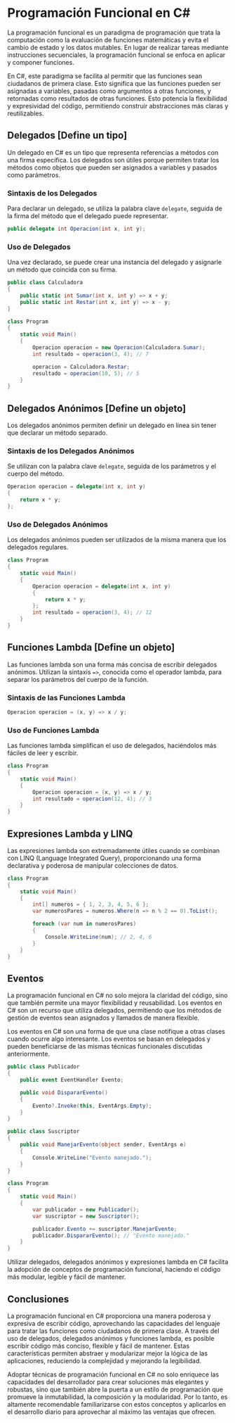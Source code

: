 # Programación Funcional en C#

La programación funcional es un paradigma de programación que trata la computación como la evaluación de funciones matemáticas y evita el cambio de estado y los datos mutables. En lugar de realizar tareas mediante instrucciones secuenciales, la programación funcional se enfoca en aplicar y componer funciones.

En C#, este paradigma se facilita al permitir que las funciones sean ciudadanos de primera clase. Esto significa que las funciones pueden ser asignadas a variables, pasadas como argumentos a otras funciones, y retornadas como resultados de otras funciones. Esto potencia la flexibilidad y expresividad del código, permitiendo construir abstracciones más claras y reutilizables.

## Delegados [Define un tipo]

Un delegado en C# es un tipo que representa referencias a métodos con una firma específica. Los delegados son útiles porque permiten tratar los métodos como objetos que pueden ser asignados a variables y pasados como parámetros.

### Sintaxis de los Delegados

Para declarar un delegado, se utiliza la palabra clave `delegate`, seguida de la firma del método que el delegado puede representar.

```csharp
public delegate int Operacion(int x, int y);
```

### Uso de Delegados

Una vez declarado, se puede crear una instancia del delegado y asignarle un método que coincida con su firma.

```csharp
public class Calculadora
{
    public static int Sumar(int x, int y) => x + y;
    public static int Restar(int x, int y) => x - y;
}

class Program
{
    static void Main()
    {
        Operacion operacion = new Operacion(Calculadora.Sumar);
        int resultado = operacion(3, 4); // 7

        operacion = Calculadora.Restar;
        resultado = operacion(10, 5); // 5
    }
}
```

## Delegados Anónimos [Define un objeto]

Los delegados anónimos permiten definir un delegado en línea sin tener que declarar un método separado.

### Sintaxis de los Delegados Anónimos

Se utilizan con la palabra clave `delegate`, seguida de los parámetros y el cuerpo del método.

```csharp
Operacion operacion = delegate(int x, int y)
{
    return x * y;
};
```

### Uso de Delegados Anónimos

Los delegados anónimos pueden ser utilizados de la misma manera que los delegados regulares.

```csharp
class Program
{
    static void Main()
    {
        Operacion operacion = delegate(int x, int y)
        {
            return x * y;
        };
        int resultado = operacion(3, 4); // 12
    }
}
```

## Funciones Lambda [Define un objeto]

Las funciones lambda son una forma más concisa de escribir delegados anónimos. Utilizan la sintaxis `=>`, conocida como el operador lambda, para separar los parámetros del cuerpo de la función.

### Sintaxis de las Funciones Lambda

```csharp
Operacion operacion = (x, y) => x / y;
```

### Uso de Funciones Lambda

Las funciones lambda simplifican el uso de delegados, haciéndolos más fáciles de leer y escribir.

```csharp
class Program
{
    static void Main()
    {
        Operacion operacion = (x, y) => x / y;
        int resultado = operacion(12, 4); // 3
    }
}
```

## Expresiones Lambda y LINQ

Las expresiones lambda son extremadamente útiles cuando se combinan con LINQ (Language Integrated Query), proporcionando una forma declarativa y poderosa de manipular colecciones de datos.

```csharp
class Program
{
    static void Main()
    {
        int[] numeros = { 1, 2, 3, 4, 5, 6 };
        var numerosPares = numeros.Where(n => n % 2 == 0).ToList();

        foreach (var num in numerosPares)
        {
            Console.WriteLine(num); // 2, 4, 6
        }
    }
}
```

## Eventos

La programación funcional en C# no solo mejora la claridad del código, sino que también permite una mayor flexibilidad y reusabilidad. Los eventos en C# son un recurso que utiliza delegados, permitiendo que los métodos de gestión de eventos sean asignados y llamados de manera flexible.

Los eventos en C# son una forma de que una clase notifique a otras clases cuando ocurre algo interesante. Los eventos se basan en delegados y pueden beneficiarse de las mismas técnicas funcionales discutidas anteriormente.

```csharp
public class Publicador
{
    public event EventHandler Evento;

    public void DispararEvento()
    {
        Evento?.Invoke(this, EventArgs.Empty);
    }
}

public class Suscriptor
{
    public void ManejarEvento(object sender, EventArgs e)
    {
        Console.WriteLine("Evento manejado.");
    }
}

class Program
{
    static void Main()
    {
        var publicador = new Publicador();
        var suscriptor = new Suscriptor();

        publicador.Evento += suscriptor.ManejarEvento;
        publicador.DispararEvento(); // "Evento manejado."
    }
}
```

Utilizar delegados, delegados anónimos y expresiones lambda en C# facilita la adopción de conceptos de programación funcional, haciendo el código más modular, legible y fácil de mantener.

## Conclusiones

La programación funcional en C# proporciona una manera poderosa y expresiva de escribir código, aprovechando las capacidades del lenguaje para tratar las funciones como ciudadanos de primera clase. A través del uso de delegados, delegados anónimos y funciones lambda, es posible escribir código más conciso, flexible y fácil de mantener. Estas características permiten abstraer y modularizar mejor la lógica de las aplicaciones, reduciendo la complejidad y mejorando la legibilidad.

Adoptar técnicas de programación funcional en C# no solo enriquece las capacidades del desarrollador para crear soluciones más elegantes y robustas, sino que también abre la puerta a un estilo de programación que promueve la inmutabilidad, la composición y la modularidad. Por lo tanto, es altamente recomendable familiarizarse con estos conceptos y aplicarlos en el desarrollo diario para aprovechar al máximo las ventajas que ofrecen.